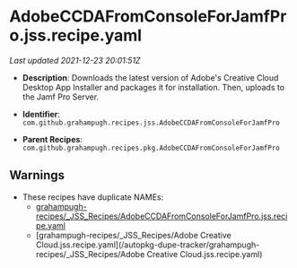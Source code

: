 # AdobeCCDAFromConsoleForJamfPro.jss.recipe.yaml

_Last updated 2021-12-23 20:01:51Z_

- **Description**: Downloads the latest version of Adobe's Creative Cloud Desktop App Installer and packages it for installation. Then, uploads to the Jamf Pro Server.

- **Identifier**: `com.github.grahampugh.recipes.jss.AdobeCCDAFromConsoleForJamfPro`

- **Parent Recipes**: `com.github.grahampugh.recipes.pkg.AdobeCCDAFromConsoleForJamfPro`


## Warnings

- These recipes have duplicate NAMEs:
    - [grahampugh-recipes/_JSS_Recipes/AdobeCCDAFromConsoleForJamfPro.jss.recipe.yaml](/autopkg-dupe-tracker/grahampugh-recipes/_JSS_Recipes/AdobeCCDAFromConsoleForJamfPro.jss.recipe.yaml)
    - [grahampugh-recipes/_JSS_Recipes/Adobe Creative Cloud.jss.recipe.yaml](/autopkg-dupe-tracker/grahampugh-recipes/_JSS_Recipes/Adobe Creative Cloud.jss.recipe.yaml)